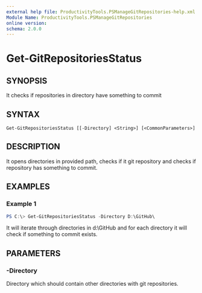 ```yaml
---
external help file: ProductivityTools.PSManageGitRepositories-help.xml
Module Name: ProductivityTools.PSManageGitRepositories
online version:
schema: 2.0.0
---
```


# Get-GitRepositoriesStatus

## SYNOPSIS
It checks if repositories in directory have something to commit

## SYNTAX

```
Get-GitRepositoriesStatus [[-Directory] <String>] [<CommonParameters>]
```

## DESCRIPTION
It opens directories in provided path, checks if it git repository and checks if repository has something to commit.

## EXAMPLES

### Example 1
```powershell
PS C:\> Get-GitRepositoriesStatus -Directory D:\GitHub\
```

It will iterate through directories in d:\GitHub and for each directory it will check if something to commit exists.

## PARAMETERS

### -Directory
Directory which should contain other directories with git repositories.

